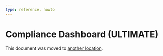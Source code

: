 ```yaml
---
type: reference, howto
---
```


# Compliance Dashboard **(ULTIMATE)**

This document was moved to [another location](../../compliance/compliance_dashboard/index.md).
